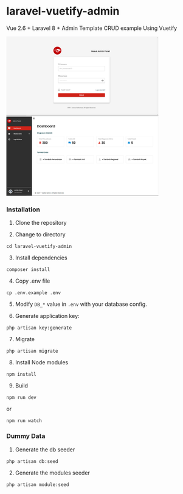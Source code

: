 # laravel-vuetify-admin

Vue 2.6 + Laravel 8 + Admin Template CRUD example Using Vuetify

<img src="login.PNG" width="400">
<img src="Dashboard2.PNG" width="400">

### Installation

1. Clone the repository

2. Change to directory

````
cd laravel-vuetify-admin
````   

3. Install dependencies

````
composer install
````

4. Copy .env file

```
cp .env.example .env
```

5. Modify `DB_*` value in `.env` with your database config.

6. Generate application key:

````
php artisan key:generate
````

7. Migrate
````
php artisan migrate
````

8. Install Node modules
````
npm install
````

9. Build

````
npm run dev
````
or
````
npm run watch
````

### Dummy Data

1. Generate the db seeder

````
php artisan db:seed
````
    
2. Generate the modules seeder
````
php artisan module:seed
````
